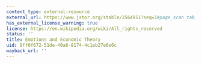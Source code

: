 ```yaml
---
content_type: external-resource
external_url: https://www.jstor.org/stable/2564951?seq=1#page_scan_tab_contents
has_external_license_warning: true
license: https://en.wikipedia.org/wiki/All_rights_reserved
status: ''
title: Emotions and Economic Theory
uid: 9ff0f672-51de-40a6-8174-4c1eb27e6e6c
wayback_url: ''
---
```

